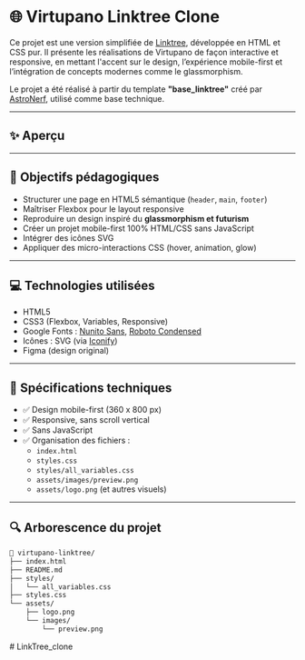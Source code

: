 # 🌐 Virtupano Linktree Clone

Ce projet est une version simplifiée de [Linktree](https://linktr.ee), développée en HTML et CSS pur. Il présente les réalisations de Virtupano de façon interactive et responsive, en mettant l'accent sur le design, l’expérience mobile-first et l’intégration de concepts modernes comme le glassmorphism.

Le projet a été réalisé à partir du template **"base\_linktree"** créé par [AstroNerf](https://github.com/AstroNerf), utilisé comme base technique.

---

## ✨ Aperçu



---

## 🎯 Objectifs pédagogiques

- Structurer une page en HTML5 sémantique (`header`, `main`, `footer`)
- Maîtriser Flexbox pour le layout responsive
- Reproduire un design inspiré du **glassmorphism et futurism**
- Créer un projet mobile-first 100% HTML/CSS sans JavaScript
- Intégrer des icônes SVG&#x20;
- Appliquer des micro-interactions CSS (hover, animation, glow)

---

## 💻 Technologies utilisées

- HTML5
- CSS3 (Flexbox, Variables, Responsive)
- Google Fonts : [Nunito Sans](https://fonts.google.com/specimen/Nunito+Sans), [Roboto Condensed](https://fonts.google.com/specimen/Roboto+Condensed)
- Icônes : SVG (via [Iconify](https://iconify.design/))
- Figma (design original)

---

## 📱 Spécifications techniques

- ✅ Design mobile-first (360 x 800 px)
- ✅ Responsive, sans scroll vertical
- ✅ Sans JavaScript
- ✅ Organisation des fichiers :
  - `index.html`
  - `styles.css`
  - `styles/all_variables.css`
  - `assets/images/preview.png`
  - `assets/logo.png` (et autres visuels)

---

## 🔍 Arborescence du projet

```bash
📁 virtupano-linktree/
├── index.html
├── README.md
├── styles/
│   └── all_variables.css
├── styles.css
└── assets/
    ├── logo.png
    └── images/
        └── preview.png
```
#   L i n k T r e e _ c l o n e  
 